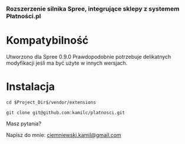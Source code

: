 ### Rozszerzenie silnika Spree, integrujące sklepy z systemem Płatności.pl

# Kompatybilność
Utworzono dla Spree 0.9.0
Prawdopodobnie potrzebuje delikatnych modyfikacji jeśli ma być
użyte w innych wersjach.

# Instalacja
`cd $Project_Dir$/vendor/extensions`

`git clone git@github.com:kamilc/platnosci.git`

Masz pytania?

Napisz do mnie:
<ciemniewski.kamil@gmail.com>